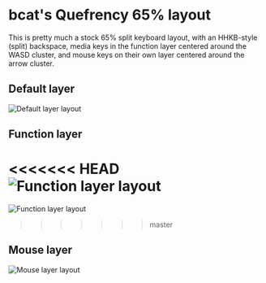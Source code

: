 # bcat's Quefrency 65% layout

This is pretty much a stock 65% split keyboard layout, with an HHKB-style
(split) backspace, media keys in the function layer centered around the WASD
cluster, and mouse keys on their own layer centered around the arrow cluster.

## Default layer

![Default layer layout](https://i.imgur.com/3riRFev.png)

## Function layer

<<<<<<< HEAD
![Function layer layout](https://i.imgur.com/Hu5wNpl.png)
=======
![Function layer layout](https://i.imgur.com/4R1F72M.png)
>>>>>>> master

## Mouse layer

![Mouse layer layout](https://i.imgur.com/LmGgJEG.png)
